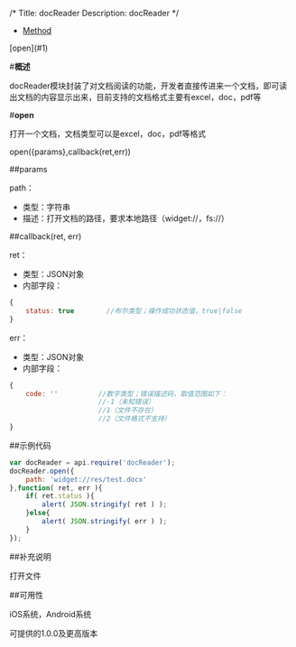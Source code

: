 /*
Title: docReader
Description: docReader
*/

<ul id="tab" class="clearfix">
	<li class="active"><a href="#method-content">Method</a></li>
</ul>
<div id="method-content">
<div class="outline">
[open](#1)
</div>

#**概述**

docReader模块封装了对文档阅读的功能，开发者直接传进来一个文档，即可读出文档的内容显示出来，目前支持的文档格式主要有excel，doc，pdf等

#**open**<div id="1"></div>

打开一个文档，文档类型可以是excel，doc，pdf等格式

open({params},callback(ret,err))

##params

path：

- 类型：字符串
- 描述：打开文档的路径，要求本地路径（widget://，fs://）

##callback(ret, err)

ret：

- 类型：JSON对象
- 内部字段：

```js
{
	status: true		//布尔类型；操作成功状态值，true|false
}
```
err：

- 类型：JSON对象
- 内部字段：

```js
{
	code: ''          //数字类型；错误描述码，取值范围如下：
	                  //-1（未知错误）
	                  //1（文件不存在）
	                  //2（文件格式不支持）
}
```

##示例代码

```js
var docReader = api.require('docReader');
docReader.open({
    path: 'widget://res/test.docx'
},function( ret, err ){		
    if( ret.status ){
        alert( JSON.stringify( ret ) );
    }else{
        alert( JSON.stringify( err ) );
    }
});
```

##补充说明

打开文件

##可用性

iOS系统，Android系统

可提供的1.0.0及更高版本
